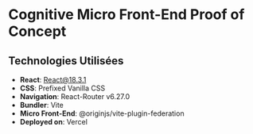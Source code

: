 # Cognitive Micro Front-End Proof of Concept

## Technologies Utilisées

- **React**: [React@18.3.1](https://reactjs.org/)
- **CSS**: Prefixed Vanilla CSS
- **Navigation**: React-Router v6.27.0
- **Bundler**: Vite
- **Micro Front-End**: @originjs/vite-plugin-federation
- **Deployed on**: Vercel
